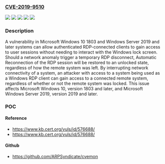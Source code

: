 ### [CVE-2019-9510](https://cve.mitre.org/cgi-bin/cvename.cgi?name=CVE-2019-9510)
![](https://img.shields.io/static/v1?label=Product&message=Windows%2010%20or%20newer%20system%20using%20RDP&color=blue)
![](https://img.shields.io/static/v1?label=Product&message=Windows%20Server&color=blue)
![](https://img.shields.io/static/v1?label=Version&message=10%20%3E%3D%201803%20&color=brighgreen)
![](https://img.shields.io/static/v1?label=Version&message=2019%3E%3D%202019%20&color=brighgreen)
![](https://img.shields.io/static/v1?label=Vulnerability&message=CWE-288&color=brighgreen)

### Description

A vulnerability in Microsoft Windows 10 1803 and Windows Server 2019 and later systems can allow authenticated RDP-connected clients to gain access to user sessions without needing to interact with the Windows lock screen. Should a network anomaly trigger a temporary RDP disconnect, Automatic Reconnection of the RDP session will be restored to an unlocked state, regardless of how the remote system was left. By interrupting network connectivity of a system, an attacker with access to a system being used as a Windows RDP client can gain access to a connected remote system, regardless of whether or not the remote system was locked. This issue affects Microsoft Windows 10, version 1803 and later, and Microsoft Windows Server 2019, version 2019 and later.

### POC

#### Reference
- https://www.kb.cert.org/vuls/id/576688/
- https://www.kb.cert.org/vuls/id/576688/

#### Github
- https://github.com/ARPSyndicate/cvemon

